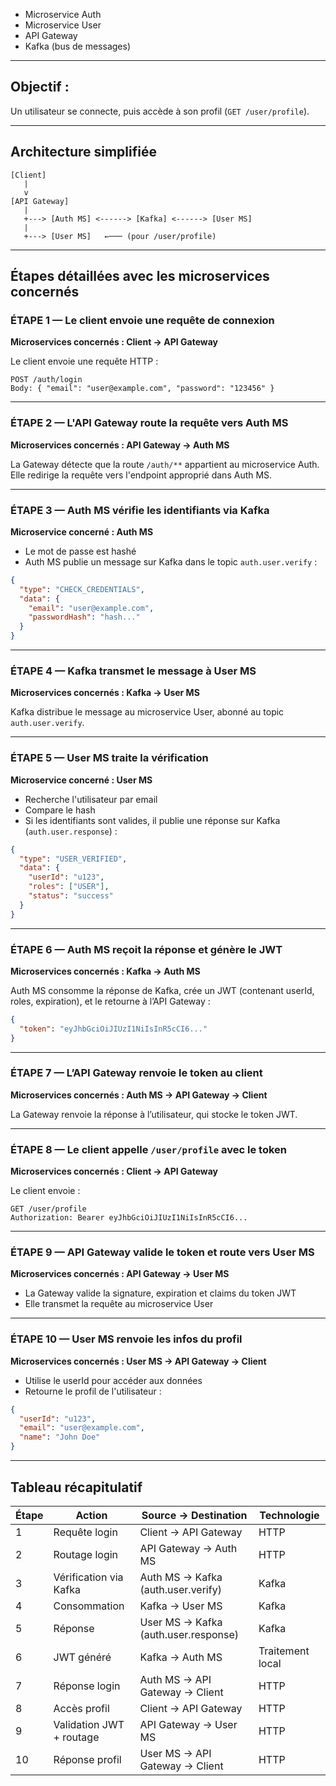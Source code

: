 * Microservice Auth
* Microservice User
* API Gateway
* Kafka (bus de messages)

---

## Objectif :

Un utilisateur se connecte, puis accède à son profil (`GET /user/profile`).

---

## Architecture simplifiée

```
[Client]
   |
   v
[API Gateway]
   |
   +---> [Auth MS] <------> [Kafka] <------> [User MS]
   |
   +---> [User MS]   ←─── (pour /user/profile)
```

---

## Étapes détaillées avec les microservices concernés

### ÉTAPE 1 — Le client envoie une requête de connexion

**Microservices concernés : Client → API Gateway**

Le client envoie une requête HTTP :

```
POST /auth/login
Body: { "email": "user@example.com", "password": "123456" }
```

---

### ÉTAPE 2 — L'API Gateway route la requête vers Auth MS

**Microservices concernés : API Gateway → Auth MS**

La Gateway détecte que la route `/auth/**` appartient au microservice Auth.
Elle redirige la requête vers l'endpoint approprié dans Auth MS.

---

### ÉTAPE 3 — Auth MS vérifie les identifiants via Kafka

**Microservice concerné : Auth MS**

* Le mot de passe est hashé
* Auth MS publie un message sur Kafka dans le topic `auth.user.verify` :

```json
{
  "type": "CHECK_CREDENTIALS",
  "data": {
    "email": "user@example.com",
    "passwordHash": "hash..."
  }
}
```

---

### ÉTAPE 4 — Kafka transmet le message à User MS

**Microservices concernés : Kafka → User MS**

Kafka distribue le message au microservice User, abonné au topic `auth.user.verify`.

---

### ÉTAPE 5 — User MS traite la vérification

**Microservice concerné : User MS**

* Recherche l'utilisateur par email
* Compare le hash
* Si les identifiants sont valides, il publie une réponse sur Kafka (`auth.user.response`) :

```json
{
  "type": "USER_VERIFIED",
  "data": {
    "userId": "u123",
    "roles": ["USER"],
    "status": "success"
  }
}
```

---

### ÉTAPE 6 — Auth MS reçoit la réponse et génère le JWT

**Microservices concernés : Kafka → Auth MS**

Auth MS consomme la réponse de Kafka, crée un JWT (contenant userId, roles, expiration), et le retourne à l’API Gateway :

```json
{
  "token": "eyJhbGciOiJIUzI1NiIsInR5cCI6..."
}
```

---

### ÉTAPE 7 — L’API Gateway renvoie le token au client

**Microservices concernés : Auth MS → API Gateway → Client**

La Gateway renvoie la réponse à l’utilisateur, qui stocke le token JWT.

---

### ÉTAPE 8 — Le client appelle `/user/profile` avec le token

**Microservices concernés : Client → API Gateway**

Le client envoie :

```
GET /user/profile
Authorization: Bearer eyJhbGciOiJIUzI1NiIsInR5cCI6...
```

---

### ÉTAPE 9 — API Gateway valide le token et route vers User MS

**Microservices concernés : API Gateway → User MS**

* La Gateway valide la signature, expiration et claims du token JWT
* Elle transmet la requête au microservice User

---

### ÉTAPE 10 — User MS renvoie les infos du profil

**Microservices concernés : User MS → API Gateway → Client**

* Utilise le userId pour accéder aux données
* Retourne le profil de l'utilisateur :

```json
{
  "userId": "u123",
  "email": "user@example.com",
  "name": "John Doe"
}
```

---

## Tableau récapitulatif

| Étape | Action                   | Source → Destination                 | Technologie      |
| ----- | ------------------------ | ------------------------------------ | ---------------- |
| 1     | Requête login            | Client → API Gateway                 | HTTP             |
| 2     | Routage login            | API Gateway → Auth MS                | HTTP             |
| 3     | Vérification via Kafka   | Auth MS → Kafka (auth.user.verify)   | Kafka            |
| 4     | Consommation             | Kafka → User MS                      | Kafka            |
| 5     | Réponse                  | User MS → Kafka (auth.user.response) | Kafka            |
| 6     | JWT généré               | Kafka → Auth MS                      | Traitement local |
| 7     | Réponse login            | Auth MS → API Gateway → Client       | HTTP             |
| 8     | Accès profil             | Client → API Gateway                 | HTTP             |
| 9     | Validation JWT + routage | API Gateway → User MS                | HTTP             |
| 10    | Réponse profil           | User MS → API Gateway → Client       | HTTP             |


